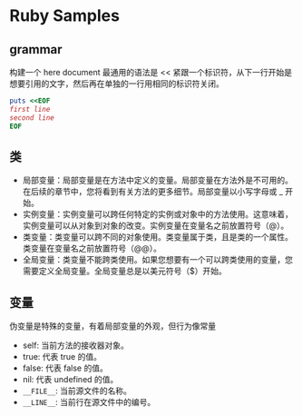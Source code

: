 # Ruby Samples

## grammar

构建一个 here document 最通用的语法是 << 紧跟一个标识符，从下一行开始是想要引用的文字，然后再在单独的一行用相同的标识符关闭。

```ruby
puts <<EOF
first line
second line
EOF
```

## 类

- 局部变量：局部变量是在方法中定义的变量。局部变量在方法外是不可用的。在后续的章节中，您将看到有关方法的更多细节。局部变量以小写字母或 \_ 开始。
- 实例变量：实例变量可以跨任何特定的实例或对象中的方法使用。这意味着，实例变量可以从对象到对象的改变。实例变量在变量名之前放置符号（@）。
- 类变量：类变量可以跨不同的对象使用。类变量属于类，且是类的一个属性。类变量在变量名之前放置符号（@@）。
- 全局变量：类变量不能跨类使用。如果您想要有一个可以跨类使用的变量，您需要定义全局变量。全局变量总是以美元符号（$）开始。

## 变量

伪变量是特殊的变量，有着局部变量的外观，但行为像常量

- self: 当前方法的接收器对象。
- true: 代表 true 的值。
- false: 代表 false 的值。
- nil: 代表 undefined 的值。
- `__FILE__`: 当前源文件的名称。
- `__LINE__`: 当前行在源文件中的编号。
